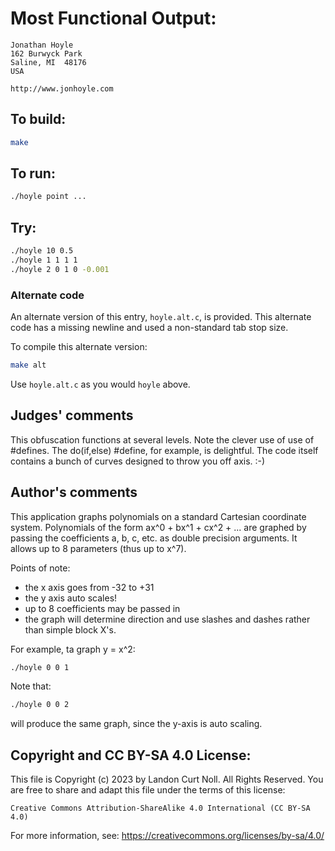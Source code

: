 # Most Functional Output:

    Jonathan Hoyle
    162 Burwyck Park
    Saline, MI  48176
    USA

    http://www.jonhoyle.com

## To build:

```sh
make
```

## To run:

```sh
./hoyle point ...
```

## Try:

```sh
./hoyle 10 0.5
./hoyle 1 1 1 1
./hoyle 2 0 1 0 -0.001
```

### Alternate code

An alternate version of this entry, `hoyle.alt.c`, is provided.  This alternate code
has a missing newline and used a non-standard tab stop size.

To compile this alternate version:

```sh
make alt
```

Use `hoyle.alt.c` as you would `hoyle` above.

## Judges' comments

This obfuscation functions at several levels.  Note the clever
use of use of #defines.  The do(if,else) #define, for example,
is delightful.  The code itself contains a bunch of curves
designed to throw you off axis.  :-)

## Author's comments

This application graphs polynomials on a standard Cartesian coordinate
system.  Polynomials of the form ax^0 + bx^1 + cx^2 + ... are graphed by
passing the coefficients a, b, c, etc. as double precision arguments.
It allows up to 8 parameters (thus up to x^7).

Points of note:

- the x axis goes from -32 to +31
- the y axis auto scales!
- up to 8 coefficients may be passed in
- the graph will determine direction and use slashes and
  dashes rather than simple block X's.

For example, ta graph y = x^2:

```sh
./hoyle 0 0 1
```

Note that:

```sh
./hoyle 0 0 2
```

will produce the same graph, since the y-axis is auto scaling.

## Copyright and CC BY-SA 4.0 License:

This file is Copyright (c) 2023 by Landon Curt Noll.  All Rights Reserved.
You are free to share and adapt this file under the terms of this license:

    Creative Commons Attribution-ShareAlike 4.0 International (CC BY-SA 4.0)

For more information, see: https://creativecommons.org/licenses/by-sa/4.0/
